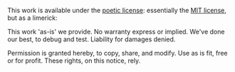 This work is available under the [poetic license](http://www.genaud.net/2005/10/poetic-license/): essentially the [MIT license](https://opensource.org/licenses/MIT), but as a limerick:

This work 'as-is' we provide.
No warranty express or implied.
     We've done our best,
     to debug and test.
Liability for damages denied.

Permission is granted hereby,
to copy, share, and modify.
     Use as is fit,
     free or for profit.
These rights, on this notice, rely.

